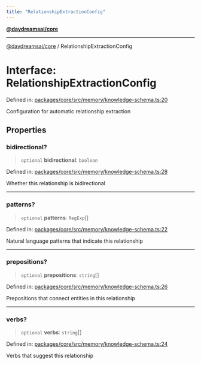 ```yaml
---
title: "RelationshipExtractionConfig"
---
```


[**@daydreamsai/core**](./api-reference.md)

***

[@daydreamsai/core](./api-reference.md) / RelationshipExtractionConfig

# Interface: RelationshipExtractionConfig

Defined in: [packages/core/src/memory/knowledge-schema.ts:20](https://github.com/dojoengine/daydreams/blob/95678f46ea3908883ec80d853a28c9f23ca4f5c2/packages/core/src/memory/knowledge-schema.ts#L20)

Configuration for automatic relationship extraction

## Properties

### bidirectional?

> `optional` **bidirectional**: `boolean`

Defined in: [packages/core/src/memory/knowledge-schema.ts:28](https://github.com/dojoengine/daydreams/blob/95678f46ea3908883ec80d853a28c9f23ca4f5c2/packages/core/src/memory/knowledge-schema.ts#L28)

Whether this relationship is bidirectional

***

### patterns?

> `optional` **patterns**: `RegExp`[]

Defined in: [packages/core/src/memory/knowledge-schema.ts:22](https://github.com/dojoengine/daydreams/blob/95678f46ea3908883ec80d853a28c9f23ca4f5c2/packages/core/src/memory/knowledge-schema.ts#L22)

Natural language patterns that indicate this relationship

***

### prepositions?

> `optional` **prepositions**: `string`[]

Defined in: [packages/core/src/memory/knowledge-schema.ts:26](https://github.com/dojoengine/daydreams/blob/95678f46ea3908883ec80d853a28c9f23ca4f5c2/packages/core/src/memory/knowledge-schema.ts#L26)

Prepositions that connect entities in this relationship

***

### verbs?

> `optional` **verbs**: `string`[]

Defined in: [packages/core/src/memory/knowledge-schema.ts:24](https://github.com/dojoengine/daydreams/blob/95678f46ea3908883ec80d853a28c9f23ca4f5c2/packages/core/src/memory/knowledge-schema.ts#L24)

Verbs that suggest this relationship
